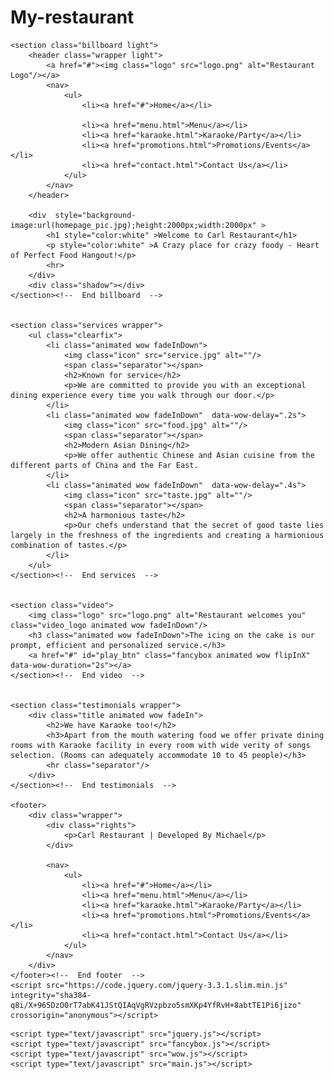 # My-restaurant
<!DOCTYPE html>
<html lang="en">
<head>
	<title>Welcome to Carl Restaurant</title>
	<meta charset="utf-8">
	<meta name="author" content="pixelhint.com">
	<meta name="description" content="Sublime Stunning free HTML5/CSS3 website template"/>
	<link rel="stylesheet" type="text/css" href="reset.css">
	<link rel="stylesheet" type="text/css" href="fancybox.css">
	<link rel="stylesheet" type="text/css" href="animate.css">
	<link rel="stylesheet" type="text/css" href="main.css">

</head>
<body>

	<section class="billboard light">
		<header class="wrapper light">
			<a href="#"><img class="logo" src="logo.png" alt="Restaurant Logo"/></a>
			<nav>
				<ul>
					<li><a href="#">Home</a></li>
					
					<li><a href="menu.html">Menu</a></li>
					<li><a href="karaoke.html">Karaoke/Party</a></li>
					<li><a href="promotions.html">Promotions/Events</a></li>
					<li><a href="contact.html">Contact Us</a></li>
				</ul>
			</nav>
		</header>

		<div  style="background-image:url(homepage_pic.jpg);height:2000px;width:2000px" >
			<h1 style="color:white" >Welcome to Carl Restaurant</h1>
			<p style="color:white" >A Crazy place for crazy foody - Heart of Perfect Food Hangout!</p>
			<hr>
		</div>
		<div class="shadow"></div>
	</section><!--  End billboard  -->


	<section class="services wrapper">
		<ul class="clearfix">
			<li class="animated wow fadeInDown">
				<img class="icon" src="service.jpg" alt=""/>
				<span class="separator"></span>
				<h2>Known for service</h2>
				<p>We are committed to provide you with an exceptional dining experience every time you walk through our door.</p>
			</li>
			<li class="animated wow fadeInDown"  data-wow-delay=".2s">
				<img class="icon" src="food.jpg" alt=""/>
				<span class="separator"></span>
				<h2>Modern Asian Dining</h2>
				<p>We offer authentic Chinese and Asian cuisine from the different parts of China and the Far East.
			</li>
			<li class="animated wow fadeInDown"  data-wow-delay=".4s">
				<img class="icon" src="taste.jpg" alt=""/>
				<span class="separator"></span>
				<h2>A harmonious taste</h2>
				<p>Our chefs understand that the secret of good taste lies largely in the freshness of the ingredients and creating a harmionious combination of tastes.</p>
			</li>
		</ul>
	</section><!--  End services  -->


	<section class="video">
		<img class="logo" src="logo.png" alt="Restaurant welcomes you" class="video_logo animated wow fadeInDown"/>
		<h3 class="animated wow fadeInDown">The icing on the cake is our prompt, efficient and personalized service.</h3>
		<a href="#" id="play_btn" class="fancybox animated wow flipInX" data-wow-duration="2s"></a>
	</section><!--  End video  -->


	<section class="testimonials wrapper">
		<div class="title animated wow fadeIn">
			<h2>We have Karaoke too!</h2>
			<h3>Apart from the mouth watering food we offer private dining rooms with Karaoke facility in every room with wide verity of songs selection. (Rooms can adequately accommodate 10 to 45 people)</h3>
			<hr class="separator"/>
		</div>
	</section><!--  End testimonials  -->

	<footer>
		<div class="wrapper">
			<div class="rights">
				<p>Carl Restaurant | Developed By Michael</p>
			</div>

			<nav>
				<ul>
					<li><a href="#">Home</a></li>
					<li><a href="menu.html">Menu</a></li>
					<li><a href="karaoke.html">Karaoke/Party</a></li>
					<li><a href="promotions.html">Promotions/Events</a></li>
					<li><a href="contact.html">Contact Us</a></li>
				</ul>
			</nav>
		</div>		
	</footer><!--  End footer  -->
	<script src="https://code.jquery.com/jquery-3.3.1.slim.min.js" integrity="sha384-q8i/X+965DzO0rT7abK41JStQIAqVgRVzpbzo5smXKp4YfRvH+8abtTE1Pi6jizo" crossorigin="anonymous"></script>
<script src="https://cdnjs.cloudflare.com/ajax/libs/popper.js/1.14.7/umd/popper.min.js" integrity="sha384-UO2eT0CpHqdSJQ6hJty5KVphtPhzWj9WO1clHTMGa3JDZwrnQq4sF86dIHNDz0W1" crossorigin="anonymous"></script>
<script src="https://stackpath.bootstrapcdn.com/bootstrap/4.3.1/js/bootstrap.min.js" integrity="sha384-JjSmVgyd0p3pXB1rRibZUAYoIIy6OrQ6VrjIEaFf/nJGzIxFDsf4x0xIM+B07jRM" crossorigin="anonymous"></script>
    <script type="text/javascript" src="jquery.js"></script>
    <script type="text/javascript" src="fancybox.js"></script>
    <script type="text/javascript" src="wow.js"></script>
    <script type="text/javascript" src="main.js"></script>
</body>
</html>
